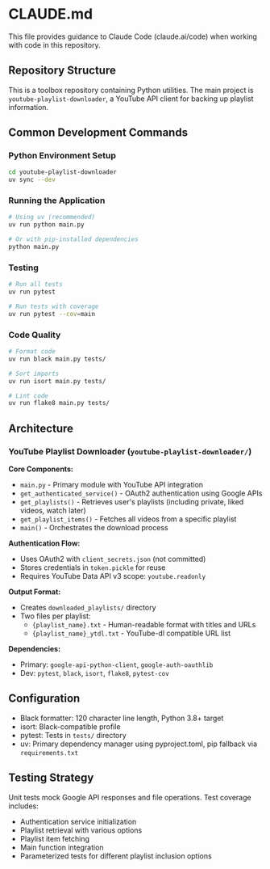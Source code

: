 # CLAUDE.md

This file provides guidance to Claude Code (claude.ai/code) when working with code in this repository.

## Repository Structure

This is a toolbox repository containing Python utilities. The main project is `youtube-playlist-downloader`, a YouTube API client for backing up playlist information.

## Common Development Commands

### Python Environment Setup
```bash
cd youtube-playlist-downloader
uv sync --dev
```

### Running the Application
```bash
# Using uv (recommended)
uv run python main.py

# Or with pip-installed dependencies
python main.py
```

### Testing
```bash
# Run all tests
uv run pytest

# Run tests with coverage
uv run pytest --cov=main
```

### Code Quality
```bash
# Format code
uv run black main.py tests/

# Sort imports
uv run isort main.py tests/

# Lint code
uv run flake8 main.py tests/
```

## Architecture

### YouTube Playlist Downloader (`youtube-playlist-downloader/`)

**Core Components:**
- `main.py` - Primary module with YouTube API integration
- `get_authenticated_service()` - OAuth2 authentication using Google APIs
- `get_playlists()` - Retrieves user's playlists (including private, liked videos, watch later)
- `get_playlist_items()` - Fetches all videos from a specific playlist
- `main()` - Orchestrates the download process

**Authentication Flow:**
- Uses OAuth2 with `client_secrets.json` (not committed)
- Stores credentials in `token.pickle` for reuse
- Requires YouTube Data API v3 scope: `youtube.readonly`

**Output Format:**
- Creates `downloaded_playlists/` directory
- Two files per playlist:
  - `{playlist_name}.txt` - Human-readable format with titles and URLs
  - `{playlist_name}_ytdl.txt` - YouTube-dl compatible URL list

**Dependencies:**
- Primary: `google-api-python-client`, `google-auth-oauthlib`
- Dev: `pytest`, `black`, `isort`, `flake8`, `pytest-cov`

## Configuration

- Black formatter: 120 character line length, Python 3.8+ target
- isort: Black-compatible profile
- pytest: Tests in `tests/` directory
- uv: Primary dependency manager using pyproject.toml, pip fallback via `requirements.txt`

## Testing Strategy

Unit tests mock Google API responses and file operations. Test coverage includes:
- Authentication service initialization
- Playlist retrieval with various options
- Playlist item fetching
- Main function integration
- Parameterized tests for different playlist inclusion options
